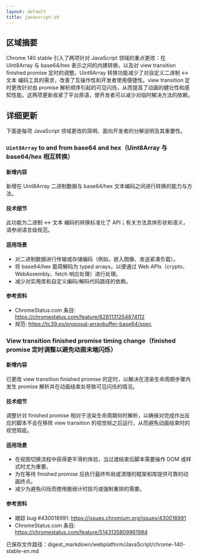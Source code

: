 ```yaml
---
layout: default
title: javascript-zh
---
```


## 区域摘要

Chrome 140 stable 引入了两项针对 JavaScript 领域的重点更改：在 Uint8Array 与 base64/hex 表示之间的内建转换，以及对 view transition finished promise 定时的调整。Uint8Array 转换功能减少了对自定义二进制 ↔ 文本 编码工具的需求，改善了互操作性和开发者使用便捷性。view transition 定时更改针对由 promise 解析顺序引起的可见闪烁，从而提高了动画的健壮性和感知性能。这两项更新收紧了平台原语，使开发者可以减少对临时解决方法的依赖。

## 详细更新

下面是每项 JavaScript 领域更改的简明、面向开发者的分解说明及其重要性。

### `Uint8Array` to and from base64 and hex（Uint8Array 与 base64/hex 相互转换）

#### 新增内容
新增在 Uint8Array 二进制数据与 base64/hex 文本编码之间进行转换的能力与方法。

#### 技术细节
此功能为二进制 <-> 文本 编码的转换标准化了 API；有关方法具体形状和语义，请参阅语言级规范。

#### 适用场景
- 对二进制数据进行传输或存储编码（例如，嵌入图像、发送紧凑负载）。
- 将 base64/hex 载荷解码为 typed arrays，以便通过 Web APIs（crypto、WebAssembly、fetch 响应处理）进行处理。
- 减少对实用库和自定义编码/解码代码路径的依赖。

#### 参考资料
- ChromeStatus.com 条目: https://chromestatus.com/feature/6281131254874112  
- 规范: https://tc39.es/proposal-arraybuffer-base64/spec

### View transition finished promise timing change（finished promise 定时调整以避免动画末端闪烁）

#### 新增内容
已更改 view transition finished promise 的定时，以解决在渲染生命周期步骤内发生 promise 解析并在动画结束处导致可见闪烁的情况。

#### 技术细节
调整针对 finished promise 相对于渲染生命周期何时解析，以确保对完成作出反应的脚本不会在移除 view transition 的视觉帧之后运行，从而避免动画结束时的视觉瑕疵。

#### 适用场景
- 在视图切换流程中获得更平滑的体验，当过渡结束后脚本需要操作 DOM 或样式时尤为重要。
- 为在等待 finished promise 后执行最终布局或清理的框架和库提供可靠的动画终点。
- 减少为避免闪烁而使用脆弱计时技巧或强制重排的需要。

#### 参考资料
- 跟踪 bug #430018991: https://issues.chromium.org/issues/430018991  
- ChromeStatus.com 条目: https://chromestatus.com/feature/5143135809961984

已保存文件路径：digest_markdown/webplatform/JavaScript/chrome-140-stable-en.md
